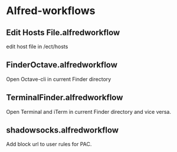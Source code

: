 # Alfred-workflows

## Edit Hosts File.alfredworkflow

edit host file in /ect/hosts


## FinderOctave.alfredworkflow

Open Octave-cli in current Finder directory


## TerminalFinder.alfredworkflow

Open Terminal and iTerm in current Finder directory and vice versa.


## shadowsocks.alfredworkflow

Add block url to user rules for PAC.
